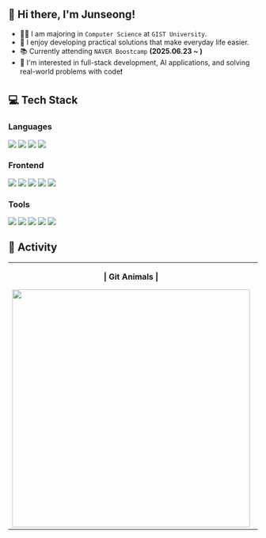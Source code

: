 ## 👋 Hi there, I'm Junseong!
<ul> 
  <li>🧑‍💻 I am majoring in <code>Computer Science</code> at <code>GIST University</code>.</li>
  <li>🌱 I enjoy developing practical solutions that make everyday life easier.</li>
  <li>📚 Currently attending <code>NAVER Boostcamp</code> <strong>(2025.06.23 ~ )</strong></li>
  <li>🚀 I'm interested in full-stack development, AI applications, and solving real-world problems with code❗️</li>
</ul>

## 💻 Tech Stack
### Languages
<div>
  <img src="https://img.shields.io/badge/Python-3776AB?style=for-the-badge&logo=Python&logoColor=white">
  <img src="https://img.shields.io/badge/javascript-F7DF1E?style=for-the-badge&logo=javascript&logoColor=black">
  <img src="https://img.shields.io/badge/typescript-3178C6?style=for-the-badge&logo=typescript&logoColor=white">
  <img src="https://img.shields.io/badge/C++-00599C?style=for-the-badge&logo=cplusplus&logoColor=white">
</div>

### Frontend
<div>
  <img src="https://img.shields.io/badge/html5-E34F26?style=for-the-badge&logo=html5&logoColor=white">
  <img src="https://img.shields.io/badge/css-663399?style=for-the-badge&logo=css&logoColor=white">
  <img src="https://img.shields.io/badge/react-61DAFB?style=for-the-badge&logo=react&logoColor=black">
  <img src="https://img.shields.io/badge/vite-646CFF?style=for-the-badge&logo=vite&logoColor=white">
  <img src="https://img.shields.io/badge/tailwindcss-06B6D4?style=for-the-badge&logo=tailwindcss&logoColor=white">
</div>

### Tools
<div>
  <img src="https://img.shields.io/badge/Git-F05032?style=for-the-badge&logo=git&logoColor=white" />
  <img src="https://img.shields.io/badge/GitHub-181717?style=for-the-badge&logo=github&logoColor=white" />
  <img src="https://img.shields.io/badge/Notion-000000?style=for-the-badge&logo=notion&logoColor=white" />
  <img src="https://img.shields.io/badge/Slack-4A154B?style=for-the-badge&logo=slack&logoColor=white" />
  <img src="https://img.shields.io/badge/Figma-F24E1E?style=for-the-badge&logo=figma&logoColor=white" />
</div>

## 🏀 Activity
<table align="center">
  <tr>
    <td align="center">
      <p><b>| Git Animals |</b></p>
      <a href="https://github.com/devxb/gitanimals">
        <img src="https://render.gitanimals.org/farms/Junseong0829" width="480" />
      </a>
    </td>
    <td align="center">
      <p><b>| BaekJoon Solved.ac |</b></p>
      <img src="http://mazassumnida.wtf/api/v2/generate_badge?boj=kirara8029" width="480" />
    </td>
  </tr>
</table>


<!--
**Junseong0829/Junseong0829** is a ✨ _special_ ✨ repository because its `README.md` (this file) appears on your GitHub profile.

Here are some ideas to get you started:

- 🔭 I’m currently working on ...
- 🌱 I’m currently learning ...
- 👯 I’m looking to collaborate on ...
- 🤔 I’m looking for help with ...
- 💬 Ask me about ...
- 📫 How to reach me: ...
- 😄 Pronouns: ...
- ⚡ Fun fact: ...
-->
